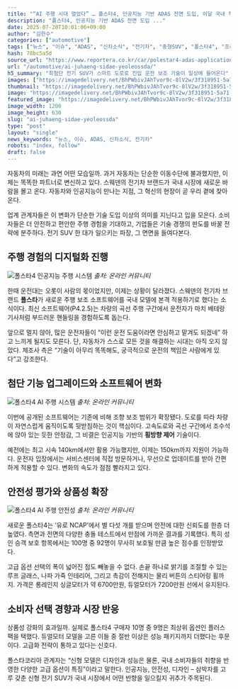 ```yaml
---
title: "“AI 주행 시대 열었다” … 폴스타4, 인공지능 기반 ADAS 전면 도입, 이달 국내 적용​"
description: "폴스타4, 인공지능 기반 ADAS 전면 도입 ..."
date: 2025-07-28T10:01:06+09:00
author: "김한수"
categories: ["automotive"]
tags: ["뉴스", "이슈", "ADAS", "신차소식", "전기차", "중형SUV", "폴스타4", "프리미엄", "AI핸들링혁신", "주행감각진화"]
hash: 78bc5a5d
source_url: "https://www.reportera.co.kr/car/polestar4-adas-application/"
url: "/automotive/ai-juhaeng-sidae-yeoleossda/"
h5_summary: "최첨단 전기 SUV가 스마트 도로로 진입 운전 보조 기술이 일상에 들어온다"
images: ["https://imagedelivery.net/BhPWbivJAhTvor9c-8lV2w/3f318951-5a71-48d5-ad8a-c77f935ad800/public", "https://imagedelivery.net/BhPWbivJAhTvor9c-8lV2w/07b41879-586a-4474-f313-3e9983bc5900/public", "https://imagedelivery.net/BhPWbivJAhTvor9c-8lV2w/eaad4440-fc15-40d3-d3ce-5c491db26100/public", "https://imagedelivery.net/BhPWbivJAhTvor9c-8lV2w/2c5e8164-9032-4f35-f926-85f4073fa900/public"]
thumbnail: "https://imagedelivery.net/BhPWbivJAhTvor9c-8lV2w/3f318951-5a71-48d5-ad8a-c77f935ad800/public"
image: "https://imagedelivery.net/BhPWbivJAhTvor9c-8lV2w/3f318951-5a71-48d5-ad8a-c77f935ad800/public"
featured_image: "https://imagedelivery.net/BhPWbivJAhTvor9c-8lV2w/3f318951-5a71-48d5-ad8a-c77f935ad800/public"
image_width: 1200
image_height: 630
slug: "ai-juhaeng-sidae-yeoleossda"
type: "post"
layout: "single"
news_keywords: "뉴스, 이슈, ADAS, 신차소식, 전기차"
robots: "index, follow"
draft: false
---
```


자동차의 미래는 과연 어떤 모습일까. 과거 자동차는 단순한 이동수단에 불과했지만, 이제는 똑똑한 파트너로 변신하고 있다. 스웨덴의 전기차 브랜드가 국내 시장에 새로운 바람을 몰고 온다. 자동차와 인공지능이 만나는 지점, 그 혁신의 현장이 곧 우리 곁에 찾아온다.

업계 관계자들은 이 변화가 단순한 기술 도입 이상의 의미를 지닌다고 입을 모은다. 소비자들은 더 안전하고 편안한 주행 경험을 기대하고, 기업들은 기술 경쟁의 판도를 바꿀 전략에 분주하다. 전기 SUV 한 대가 일으키는 파장, 그 면면을 들여다본다.

## 주행 경험의 디지털화 진행

![폴스타4 인공지능 주행 시스템](https://imagedelivery.net/BhPWbivJAhTvor9c-8lV2w/07b41879-586a-4474-f313-3e9983bc5900/public)
*출처: 온라인 커뮤니티*


한때 운전대는 오롯이 사람의 몫이었지만, 이제는 상황이 달라졌다. 스웨덴의 전기차 브랜드 **폴스타**가 새로운 주행 보조 소프트웨어를 국내 모델에 본격 적용하기로 했다는 소식이다. 최신 소프트웨어(P4.2.5)는 차량의 곡선 주행 구간에서 운전자가 마치 베테랑 기사처럼 부드러운 핸들링을 경험하도록 돕는다.

앞으로 멀지 않아, 많은 운전자들이 “이런 운전 도움이라면 안심하고 맡겨도 되겠네” 하고 느끼게 될지도 모른다. 단, 자동차가 스스로 모든 것을 해결하는 시대는 아직 오지 않았다. 제조사 측은 “기술이 아무리 똑똑해도, 궁극적으로 운전의 책임은 사람에게 있다”고 강조한다.

## 첨단 기능 업그레이드와 소프트웨어 변화

![폴스타4 AI 주행 시스템](https://imagedelivery.net/BhPWbivJAhTvor9c-8lV2w/eaad4440-fc15-40d3-d3ce-5c491db26100/public)
*출처: 온라인 커뮤니티*


이번에 공개된 소프트웨어는 기존에 비해 조향 보조 범위가 확장됐다. 도로를 따라 차량이 자연스럽게 움직이도록 뒷받침하는 것이 핵심이다. 고속도로와 곡선 구간에서 조수석에 앉아 있는 듯한 안정감, 그 비결은 인공지능 기반의 **횡방향 제어** 기술이다.

예전에는 최고 시속 140km에서만 활용 가능했지만, 이제는 150km까지 지원이 가능하다. 운전자 입장에서는 서비스센터에 직접 방문하거나, 무선으로 업데이트를 받아 간편하게 적용할 수 있다. 변화의 속도가 점점 빨라지고 있다.

## 안전성 평가와 상품성 확장

![폴스타4 AI 주행 안전성](https://imagedelivery.net/BhPWbivJAhTvor9c-8lV2w/2c5e8164-9032-4f35-f926-85f4073fa900/public)
*출처: 온라인 커뮤니티*


새로운 폴스타4는 ‘유로 NCAP’에서 별 다섯 개를 받으며 안전에 대한 신뢰도를 한층 더 높였다. 측면과 전면의 다양한 충돌 테스트에서 만점에 가까운 결과를 기록했다. 특히 성인 승객 보호 항목에서는 100명 중 92명이 무사히 보호될 만큼 높은 점수를 인정받았다.

고급 옵션 선택의 폭이 넓어진 점도 빼놓을 수 없다. 손끝 하나로 밝기를 조절할 수 있는 루프 글래스, 나파 가죽 인테리어, 그리고 촉감이 전해지는 물리 버튼의 스티어링 휠까지. 가격은 롱레인지 싱글모터가 약 6700만원, 듀얼모터가 7200만원 선에서 유지된다.

## 소비자 선택 경향과 시장 반응

상품성 강화의 효과일까. 실제로 폴스타4 구매자 10명 중 9명은 최상위 옵션인 플러스 팩을 택했다. 듀얼모터 모델을 고른 이들 중 절반 이상은 성능 패키지까지 더했다는 후문이다. 고급화 전략이 통하고 있다는 신호다.

폴스타코리아 관계자는 “신형 모델은 디자인과 성능은 물론, 국내 소비자들의 취향을 반영한 다양한 고급 옵션이 특징”이라고 말한다. 인공지능, 안전성, 디자인 – 삼박자를 고루 갖춘 신형 전기 SUV가 국내 시장에서 어떤 반향을 일으킬지 귀추가 주목된다.
